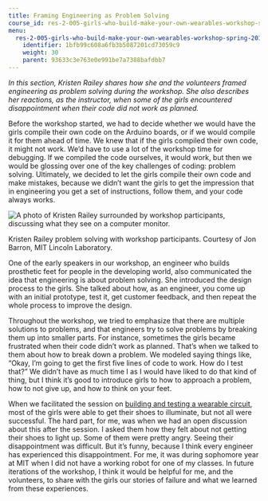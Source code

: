 ```yaml
---
title: Framing Engineering as Problem Solving
course_id: res-2-005-girls-who-build-make-your-own-wearables-workshop-spring-2015
menu:
  res-2-005-girls-who-build-make-your-own-wearables-workshop-spring-2015:
    identifier: 1bfb99c608a6fb3b5087201cd73059c9
    weight: 30
    parent: 93633c3e763e0e991be7a7388bafdbb7
---
```

_In this section, Kristen Railey shares how she and the volunteers framed engineering as problem solving during the workshop. She also describes her reactions, as the instructor, when some of the girls encountered disappointment when their code did not work as planned._

Before the workshop started, we had to decide whether we would have the girls compile their own code on the Arduino boards, or if we would compile it for them ahead of time. We knew that if the girls compiled their own code, it might not work. We’d have to use a lot of the workshop time for debugging. If we compiled the code ourselves, it would work, but then we would be glossing over one of the key challenges of coding: problem solving. Ultimately, we decided to let the girls compile their own code and make mistakes, because we didn’t want the girls to get the impression that in engineering you get a set of instructions, follow them, and your code always works.

![A photo of Kristen Railey surrounded by workshop participants, discussing what they see on a computer monitor.](https://open-learning-course-data-ci.s3.amazonaws.com/res-2-005-girls-who-build-make-your-own-wearables-workshop-spring-2015/0543f3b8c23432564a12816cc2ffe082_RES-2-005_photo-78.jpg)

Kristen Railey problem solving with workshop participants. Courtesy of Jon Barron, MIT Lincoln Laboratory.

One of the early speakers in our workshop, an engineer who builds prosthetic feet for people in the developing world, also communicated the idea that engineering is about problem solving. She introduced the design process to the girls. She talked about how, as an engineer, you come up with an initial prototype, test it, get customer feedback, and then repeat the whole process to improve the design.

Throughout the workshop, we tried to emphasize that there are multiple solutions to problems, and that engineers try to solve problems by breaking them up into smaller parts. For instance, sometimes the girls became frustrated when their code didn’t work as planned. That’s when we talked to them about how to break down a problem. We modeled saying things like, “Okay, I’m going to get the first five lines of code to work. How do I test that?” We didn’t have as much time I as I would have liked to do that kind of thing, but I think it’s good to introduce girls to how to approach a problem, how to not give up, and how to think on your feet.

When we facilitated the session on [building and testing a wearable circuit](./resolveuid/b0e2f5334fbb324282d168267e602980), most of the girls were able to get their shoes to illuminate, but not all were successful. The hard part, for me, was when we had an open discussion about this after the session. I asked them how they felt about not getting their shoes to light up. Some of them were pretty angry. Seeing their disappointment was difficult. But it’s funny, because I think every engineer has experienced this disappointment. For me, it was during sophomore year at MIT when I did not have a working robot for one of my classes. In future iterations of the workshop, I think it would be helpful for me, and the volunteers, to share with the girls our stories of failure and what we learned from these experiences.